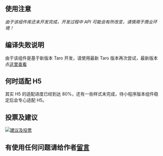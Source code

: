 ## 使用注意

*由于该组件库还未开发完成，开发过程中 API 可能会有所改变，请慎用于商业环境！*

## 编译失败说明

由于该组件是基于新版本 Taro 开发，请使用最新 Taro 版本再次尝试，最新版本点[这里查看](https://github.com/NervJS/taro/releases)


## 何时适配 H5

其实 H5 的适配进度已经到达 80%，还有一些样式未完成，待小程序版本组件稳定后会专心适配 H5。



## 投票及建议



[![建议及投票](https://feathub.com/yinLiangDream/mp-colorui?format=svg)](https://feathub.com/yinLiangDream/mp-colorui)

## 有使用任何问题请给作者[留言](https://github.com/yinLiangDream/mp-colorui/issues)
